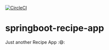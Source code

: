
[![CircleCI](https://circleci.com/gh/prem-sr-git/springboot-recipe-app.svg?style=svg)](https://circleci.com/gh/prem-sr-git/springboot-recipe-app)

# springboot-recipe-app

Just another Recipe App ::smile::

